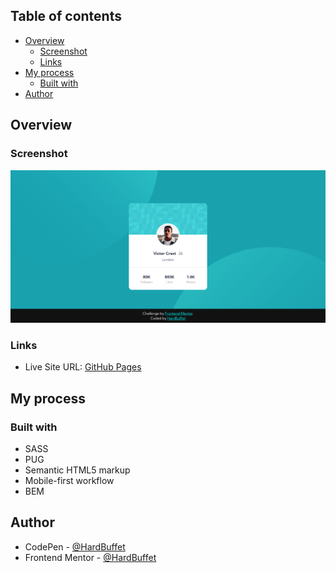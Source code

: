 ## Table of contents

- [Overview](#overview)
  - [Screenshot](#screenshot)
  - [Links](#links)
- [My process](#my-process)
  - [Built with](#built-with)
- [Author](#author)

## Overview

### Screenshot

![](./images/final-project-desktop.png)

### Links

- Live Site URL: [GitHub Pages]()

## My process

### Built with

- SASS
- PUG
- Semantic HTML5 markup
- Mobile-first workflow
- BEM

## Author

- CodePen - [@HardBuffet](https://codepen.io/HardBuffet)
- Frontend Mentor - [@HardBuffet](https://www.frontendmentor.io/profile/HardBuffet)

